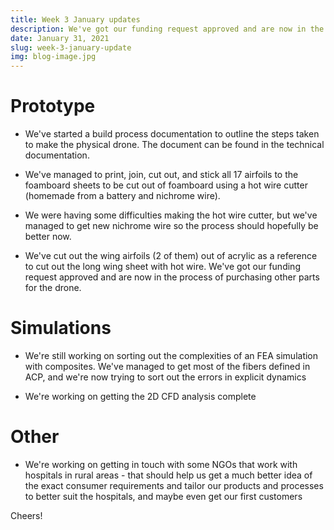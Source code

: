 ```yaml
---
title: Week 3 January updates
description: We've got our funding request approved and are now in the process of purchasing other parts for the drone, sorting out the complexities of an FEA simulation with composites, getting in touch with some NGOs that work with hospitals in rural areas.
date: January 31, 2021
slug: week-3-january-update
img: blog-image.jpg
---
```


# Prototype

- We've started a build process documentation to outline the steps taken to make the physical drone. The document can be found in the technical documentation.

- We've managed to print, join, cut out, and stick all 17 airfoils to the foamboard sheets to be cut out of foamboard using a hot wire cutter (homemade from a battery and nichrome wire).

- We were having some difficulties making the hot wire cutter, but we've managed to get new nichrome wire so the process should hopefully be better now.

- We've cut out the wing airfoils (2 of them) out of acrylic as a reference to cut out the long wing sheet with hot wire.
We've got our funding request approved and are now in the process of purchasing other parts for the drone.

# Simulations

- We're still working on sorting out the complexities of an FEA simulation with composites. We've managed to get most of the fibers defined in ACP, and we're now trying to sort out the errors in explicit dynamics

- We're working on getting the 2D CFD analysis complete

# Other

- We're working on getting in touch with some NGOs that work with hospitals in rural areas - that should help us get a much better idea of the exact consumer requirements and tailor our products and processes to better suit the hospitals, and maybe even get our first customers

Cheers!